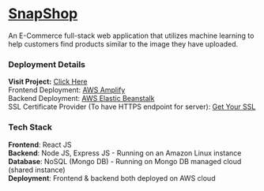 # [SnapShop](https://snap-shop.d3ecocrh7z4pdj.amplifyapp.com/)
An E-Commerce full-stack web application that utilizes machine learning to help customers find products similar to the image they have uploaded. 

### Deployment Details
<b>Visit Project:</b> [Click Here](https://snap-shop.d3ecocrh7z4pdj.amplifyapp.com/)<br />
Frontend Deployment: [AWS Amplify](https://snap-shop.d3ecocrh7z4pdj.amplifyapp.com)<br />
Backend Deployment: [AWS Elastic Beanstalk](https://snap-shop-server.ap-south-1.elasticbeanstalk.com)<br />
SSL Certificate Provider (To have HTTPS endpoint for server): [Get Your SSL](https://manage.sslforfree.com)<br />

### Tech Stack
**Frontend**: React JS<br />
**Backend**: Node JS, Express JS - Running on an Amazon Linux instance<br />
**Database**: NoSQL (Mongo DB) - Running on Mongo DB managed cloud (shared instance)<br />
**Deployment**: Frontend & backend both deployed on AWS cloud<br />
